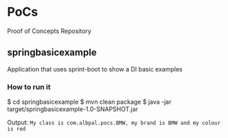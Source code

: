 # PoCs
Proof of Concepts Repository
## springbasicexample
Application that uses sprint-boot to show a DI basic examples
### How to run it
  $ cd springbasicexample
  $ mvn clean package
  $ java -jar target/springbasicexample-1.0-SNAPSHOT.jar

Output: `My class is com.albpal.pocs.BMW, my brand is BMW and my colour is red`

